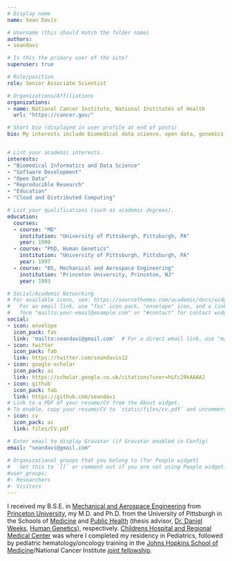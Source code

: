 ```yaml
---
# Display name
name: Sean Davis

# Username (this should match the folder name)
authors:
- seandavi

# Is this the primary user of the site?
superuser: true

# Role/position
role: Senior Associate Scientist

# Organizations/Affiliations
organizations:
- name: National Cancer Institute, National Institutes of Health
  url: "https://cancer.gov/"

# Short bio (displayed in user profile at end of posts)
bio: My interests include biomedical data science, open data, genomics, and cancer research.


# List your academic interests.
interests:
- "Biomedical Informatics and Data Science"
- "Software Development"
- "Open Data"
- "Reproducible Research"
- "Education"
- "Cloud and Distributed Computing"

# List your qualifications (such as academic degrees).
education:
  courses:
  - course: "MD"
    institution: "University of Pittsburgh, Pittsburgh, PA"
    year: 1999
  - course: "PhD, Human Genetics"
    institution: "University of Pittsburgh, Pittsburgh, PA"
    year: 1997
  - course: "BS, Mechanical and Aerospace Engineering"
    institution: "Princeton University, Princeton, NJ"
    year: 1993

# Social/Academic Networking
# For available icons, see: https://sourcethemes.com/academic/docs/widgets/#icons
#   For an email link, use "fas" icon pack, "envelope" icon, and a link in the
#   form "mailto:your-email@example.com" or "#contact" for contact widget.
social:
- icon: envelope
  icon_pack: fas
  link: 'mailto:seandavi@gmail.com'  # For a direct email link, use "mailto:test@example.org".
- icon: twitter
  icon_pack: fab
  link: https://twitter.com/seandavis12
- icon: google-scholar
  icon_pack: ai
  link: https://scholar.google.co.uk/citations?user=hLFc29kAAAAJ
- icon: github
  icon_pack: fab
  link: https://github.com/seandavi
# Link to a PDF of your resume/CV from the About widget.
# To enable, copy your resume/CV to `static/files/cv.pdf` and uncomment the lines below.  
- icon: cv
  icon_pack: ai
  link: files/CV.pdf

# Enter email to display Gravatar (if Gravatar enabled in Config)
email: "seandavi@gmail.com"
  
# Organizational groups that you belong to (for People widget)
#   Set this to `[]` or comment out if you are not using People widget.  
#user_groups:
#- Researchers
#- Visitors
---
```

I received my B.S.E. in [Mechanical and Aerospace
Engineering](https://mae.princeton.edu/) from [Princeton
University](https://www.princeton.edu/), my M.D. and Ph.D. from the
University of Pittsburgh in the Schools of
[Medicine](https://www.medschool.pitt.edu/) and [Public
Health](https://www.publichealth.pitt.edu/) (thesis advisor,
[Dr. Daniel
Weeks](https://www.publichealth.pitt.edu/home/directory/daniel-e-weeks),
[Human Genetics](https://www.publichealth.pitt.edu/hugen)),
respectively. [Childrens Hospital and Regional Medical
Center](https://www.seattlechildrens.org/) was where I completed my
residency in Pediatrics, followed by pediatric hematology/oncology
training in the [Johns Hopkins School of
Medicine](https://www.hopkinsmedicine.org/)/National Cancer Institute
[joint
fellowship](https://www.hopkinsmedicine.org/kimmel_cancer_center/education_training/fellowships/pediatric_hematology_oncology/index.html).
